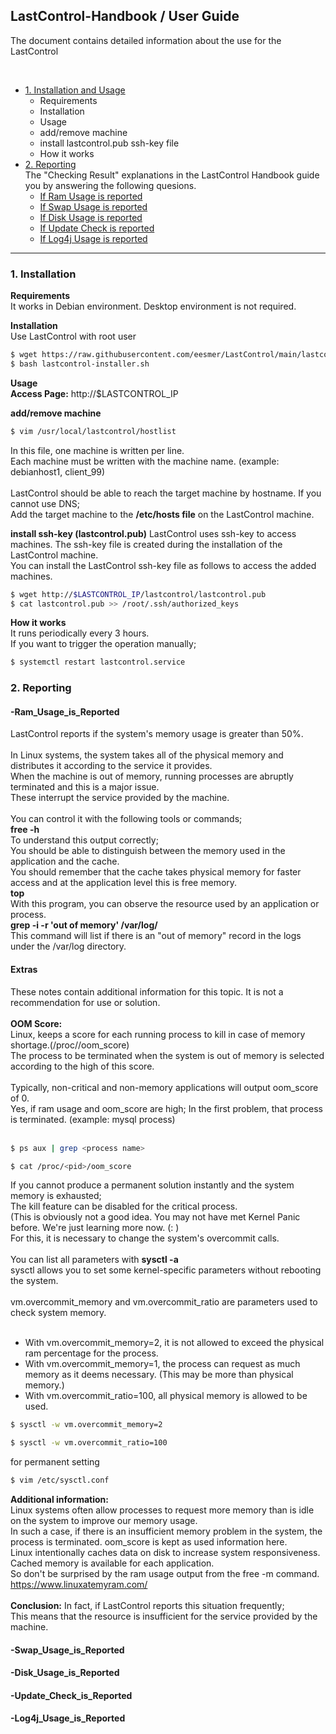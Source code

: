 ## LastControl-Handbook / User Guide
The document contains detailed information about the use for the LastControl

<br>

- [1. Installation and Usage](#1-installation)
  - Requirements
  - Installation
  - Usage
  - add/remove machine
  - install lastcontrol.pub ssh-key file
  - How it works
- [2. Reporting](#2-reporting)<br>
  The "Checking Result" explanations in the LastControl Handbook guide you by answering the following quesions.<br>
  - [If Ram Usage is reported](#-ram_usage_is_reported)<br>
  - [If Swap Usage is reported](#-swap_usage_is_reported)<br>
  - [If Disk Usage is reported](#-disk_usage_is_reported)<br>
  - [If Update Check is reported](#-update_check_is_reported)<br>
  - [If Log4j Usage is reported](#-log4j_usage_is_reported)<br>
---

### 1. Installation

**Requirements**<br>
It works in Debian environment. Desktop environment is not required.<br>

**Installation**<br>
Use LastControl with root user
```sh
$ wget https://raw.githubusercontent.com/eesmer/LastControl/main/lastcontrol-installer.sh
$ bash lastcontrol-installer.sh
```
**Usage**<br>
**Access Page:** http://$LASTCONTROL_IP

**add/remove machine**
```sh
$ vim /usr/local/lastcontrol/hostlist
```
In this file, one machine is written per line.<br>
Each machine must be written with the machine name.
(example: debianhost1, client_99) <br>
<br>
LastControl should be able to reach the target machine by hostname.
If you cannot use DNS;<br>
Add the target machine to the **/etc/hosts file** on the LastControl machine.

**install ssh-key (lastcontrol.pub)**
LastControl uses ssh-key to access machines. The ssh-key file is created during the installation of the LastControl machine.<br>
You can install the LastControl ssh-key file as follows to access the added machines.
```sh
$ wget http://$LASTCONTROL_IP/lastcontrol/lastcontrol.pub
$ cat lastcontrol.pub >> /root/.ssh/authorized_keys
```
**How it works**<br>
It runs periodically every 3 hours.<br>
If you want to trigger the operation manually;<br>
```sh
$ systemctl restart lastcontrol.service
```

### 2. Reporting
#### -Ram_Usage_is_Reported
LastControl reports if the system's memory usage is greater than 50%. <br>
<br>
In Linux systems, the system takes all of the physical memory and distributes it according to the service it provides. <br>
When the machine is out of memory, running processes are abruptly terminated and this is a major issue. <br>
These interrupt the service provided by the machine. <br>
<br>
You can control it with the following tools or commands; <br>
**free -h** <br>
To understand this output correctly; <br>
You should be able to distinguish between the memory used in the application and the cache. <br>
You should remember that the cache takes physical memory for faster access and at the application level this is free memory. <br>
**top** <br>
With this program, you can observe the resource used by an application or process. <br>
**grep -i -r 'out of memory' /var/log/** <br>
This command will list if there is an "out of memory" record in the logs under the /var/log directory. <br>

#### Extras
These notes contain additional information for this topic. It is not a recommendation for use or solution. <br>
<br>
**OOM Score:** <br>
Linux, keeps a score for each running process to kill in case of memory shortage.(/proc/<pid>/oom_score) <br>
The process to be terminated when the system is out of memory is selected according to the high of this score. <br>
<br>
Typically, non-critical and non-memory applications will output oom_score of 0. <br>
Yes, if ram usage and oom_score are high; In the first problem, that process is terminated. (example: mysql process) <br>
<br>

```sh
$ ps aux | grep <process name>
```
```sh
$ cat /proc/<pid>/oom_score  
```
If you cannot produce a permanent solution instantly and the system memory is exhausted; <br>
The kill feature can be disabled for the critical process. <br>
(This is obviously not a good idea. You may not have met Kernel Panic before. We're just learning more now. (: ) <br>
For this, it is necessary to change the system's overcommit calls. <br>
<br>
You can list all parameters with **sysctl -a** <br>
sysctl allows you to set some kernel-specific parameters without rebooting the system. <br>
<br>
vm.overcommit_memory and vm.overcommit_ratio are parameters used to check system memory. <br>
<br>
- With vm.overcommit_memory=2, it is not allowed to exceed the physical ram percentage for the process.
- With vm.overcommit_memory=1, the process can request as much memory as it deems necessary. (This may be more than physical memory.)
- With vm.overcommit_ratio=100, all physical memory is allowed to be used.

```sh
$ sysctl -w vm.overcommit_memory=2
```
```sh
$ sysctl -w vm.overcommit_ratio=100 
```
for permanent setting <br>
```sh
$ vim /etc/sysctl.conf
```
**Additional information:** <br>
Linux systems often allow processes to request more memory than is idle on the system to improve our memory usage. <br>
In such a case, if there is an insufficient memory problem in the system, the process is terminated. oom_score is kept as used information here.
<br>
Linux intentionally caches data on disk to increase system responsiveness. Cached memory is available for each application. <br>
So don't be surprised by the ram usage output from the free -m command. <br>
https://www.linuxatemyram.com/
<br>
<br>
**Conclusion:** In fact, if LastControl reports this situation frequently; <br>
This means that the resource is insufficient for the service provided by the machine.

#### -Swap_Usage_is_Reported
#### -Disk_Usage_is_Reported
#### -Update_Check_is_Reported
#### -Log4j_Usage_is_Reported


